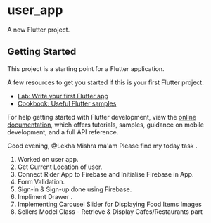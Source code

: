 # user_app

A new Flutter project.

## Getting Started

This project is a starting point for a Flutter application.

A few resources to get you started if this is your first Flutter project:

- [Lab: Write your first Flutter app](https://docs.flutter.dev/get-started/codelab)
- [Cookbook: Useful Flutter samples](https://docs.flutter.dev/cookbook)

For help getting started with Flutter development, view the
[online documentation](https://docs.flutter.dev/), which offers tutorials,
samples, guidance on mobile development, and a full API reference.


Good evening,
@Lekha Mishra ma'am
Please find my today task . 
1. Worked on user app.
2. Get Current Location of user.
3. Connect Rider App to Firebase and Initialise Firebase in App.
4. Form Validation.
5. Sign-in & Sign-up done using Firebase.
6. Impliment Drawer .
7. Implementing Carousel Slider for Displaying Food Items Images
8. Sellers Model Class - Retrieve & Display Cafes/Restaurants part
